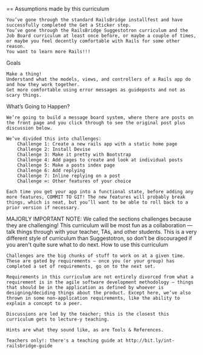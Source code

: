 ==
Assumptions made by this curriculum

    You’ve gone through the standard RailsBridge installfest and have successfully completed the Get a Sticker step.
    You’ve gone through the RailsBridge Suggestotron curriculum and the Job Board curriculum at least once before, or maybe a couple of times, or maybe you feel decently comfortable with Rails for some other reason.
    You want to learn more Rails!!!

Goals

    Make a thing!
    Understand what the models, views, and controllers of a Rails app do and how they work together.
    Get more comfortable using error messages as guideposts and not as scary things.

What’s Going to Happen?

    We’re going to build a message board system, where there are posts on the front page and you click through to see the original post plus discussion below.

    We’ve divided this into challenges:
        Challenge 1: Create a new rails app with a static home page
        Challenge 2: Install Devise
        Challenge 3: Make it pretty with Bootstrap
        Challenge 4: Add pages to create and look at individual posts
        Challenge 5: Make a posts index page
        Challenge 6: Add replying
        Challenge 7: Inline replying on a post
        Challenge ∞: Other features of your choice

    Each time you get your app into a functional state, before adding any more features, COMMIT TO GIT! The new features will probably break things, which is neat, but you’ll want to be able to roll back to a prior version if necessary.

MAJORLY IMPORTANT NOTE: We called the sections challenges because they are challenging! This curriculum will be most fun as a collaboration — talk things through with your teacher, TAs, and other students. This is a very different style of curriculum than Suggestotron, so don’t be discouraged if you aren't quite sure what to do next.
How to use this curriculum

    Challenges are the big chunks of stuff to work on at a given time. These are gated by requirements — once you (or your group) has completed a set of requirements, go on to the next set.

    Requirements in this curriculum are not entirely divorced from what a requirement is in the agile software development methodology — things that should be in the application as defined by whoever is designing/deciding things about the product. Except here, we’ve also thrown in some non-application requirements, like the ability to explain a concept to a peer.

    Discussions are led by the teacher; this is the closest this curriculum gets to lecture-y teaching.

    Hints are what they sound like, as are Tools & References.

    Teachers only!: there's a teaching guide at http://bit.ly/int-railsbridge-guide
